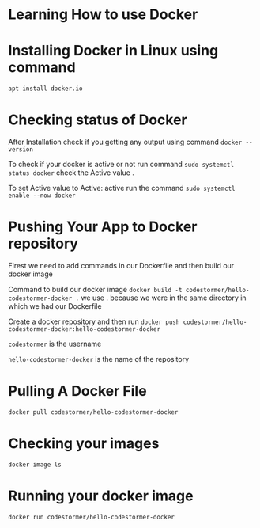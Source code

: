# Learning How to use Docker

# Installing Docker in Linux using command 

`apt install docker.io`

# Checking status of Docker

After Installation check if you getting any output using command `docker --version`

To check if your docker is active or not run command `sudo systemctl status docker` check the Active value .

To set Active value to Active: active run the command `sudo systemctl enable --now docker`

# Pushing Your App to Docker repository 

Firest we need to add commands in our Dockerfile and then build our docker image 

Command to build our docker image  `docker build -t codestormer/hello-codestormer-docker .` we use . because we were in the same directory in which we had our Dockerfile

Create a docker repository and then run  `docker push codestormer/hello-codestormer-docker:hello-codestormer-docker`

`codestormer` is the username 

`hello-codestormer-docker` is the name of the repository



# Pulling A Docker File
`docker pull codestormer/hello-codestormer-docker`

# Checking your images
`docker image ls`

# Running your docker image
`docker run codestormer/hello-codestormer-docker`
